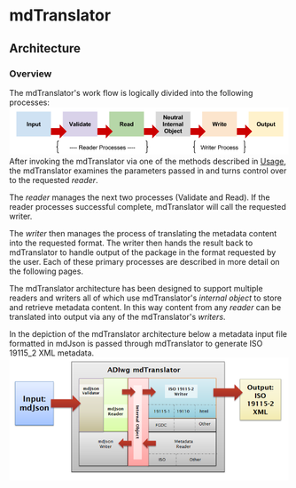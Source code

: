 # mdTranslator

## Architecture

### Overview

The mdTranslator's work flow is logically divided into the following processes:
![](../resources/images/architecture_flow.png)
After invoking the mdTranslator via one of the methods described in [Usage](../mdtranslator/usage.md), the mdTranslator examines the parameters passed in and turns control over to the requested *reader*.

The *reader* manages the next two processes (Validate and Read).  If the reader processes successful complete, mdTranslator will call the requested writer.

The *writer* then manages the process of translating the metadata content into the requested format. The writer then hands the result back to mdTranslator to handle output of the package in the format requested by the user.  Each of these primary processes are described in more detail on the following pages.

The mdTranslator architecture has been designed to support multiple readers and writers all of which use mdTranslator's *internal object* to store and retrieve metadata content.  In this way content from any *reader* can be translated into output via any of the mdTranslator's *writers*.

In the depiction of the mdTranslator architecture below a metadata input file formatted in mdJson is passed through mdTranslator to generate ISO 19115_2 XML metadata.   ![](../resources/images/architecture_overview.png)